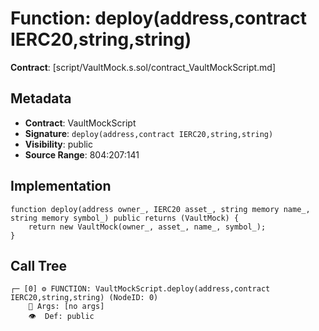# Function: deploy(address,contract IERC20,string,string)

**Contract**: [script/VaultMock.s.sol/contract_VaultMockScript.md]

## Metadata

- **Contract**: VaultMockScript
- **Signature**: `deploy(address,contract IERC20,string,string)`
- **Visibility**: public
- **Source Range**: 804:207:141

## Implementation

```solidity
function deploy(address owner_, IERC20 asset_, string memory name_, string memory symbol_) public returns (VaultMock) {
    return new VaultMock(owner_, asset_, name_, symbol_);
}
```

## Call Tree

```
┌─ [0] ⚙️ FUNCTION: VaultMockScript.deploy(address,contract IERC20,string,string) (NodeID: 0)
    💬 Args: [no args]
    👁️  Def: public
```
